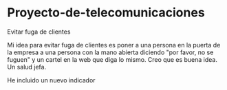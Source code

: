 # Proyecto-de-telecomunicaciones
Evitar fuga de clientes

Mi idea para evitar fuga de clientes es poner a una persona en la puerta de la empresa a una persona con la mano abierta diciendo "por favor, no se fuguen" y un cartel en la web que diga lo mismo. Creo que es buena idea. Un salud jefa.

He incluido un nuevo indicador
